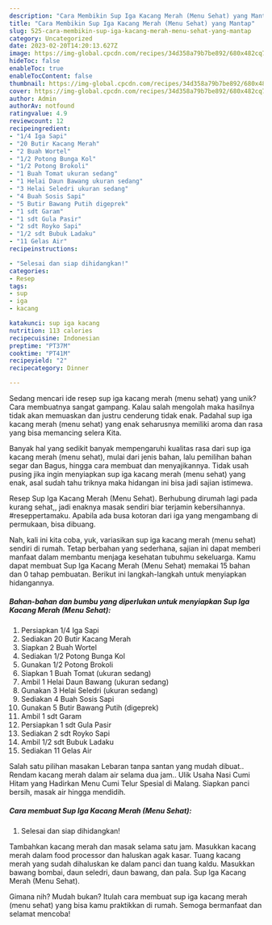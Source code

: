 ```yaml
---
description: "Cara Membikin Sup Iga Kacang Merah (Menu Sehat) yang Mantap"
title: "Cara Membikin Sup Iga Kacang Merah (Menu Sehat) yang Mantap"
slug: 525-cara-membikin-sup-iga-kacang-merah-menu-sehat-yang-mantap
category: Uncategorized
date: 2023-02-20T14:20:13.627Z
image: https://img-global.cpcdn.com/recipes/34d358a79b7be892/680x482cq70/sup-iga-kacang-merah-menu-sehat-foto-resep-utama.jpg
hideToc: false
enableToc: true
enableTocContent: false
thumbnail: https://img-global.cpcdn.com/recipes/34d358a79b7be892/680x482cq70/sup-iga-kacang-merah-menu-sehat-foto-resep-utama.jpg
cover: https://img-global.cpcdn.com/recipes/34d358a79b7be892/680x482cq70/sup-iga-kacang-merah-menu-sehat-foto-resep-utama.jpg
author: Admin
authorAv: notfound
ratingvalue: 4.9
reviewcount: 12
recipeingredient:
- "1/4 Iga Sapi"
- "20 Butir Kacang Merah"
- "2 Buah Wortel"
- "1/2 Potong Bunga Kol"
- "1/2 Potong Brokoli"
- "1 Buah Tomat ukuran sedang"
- "1 Helai Daun Bawang ukuran sedang"
- "3 Helai Seledri ukuran sedang"
- "4 Buah Sosis Sapi"
- "5 Butir Bawang Putih digeprek"
- "1 sdt Garam"
- "1 sdt Gula Pasir"
- "2 sdt Royko Sapi"
- "1/2 sdt Bubuk Ladaku"
- "11 Gelas Air"
recipeinstructions:

- "Selesai dan siap dihidangkan!"
categories:
- Resep
tags:
- sup
- iga
- kacang

katakunci: sup iga kacang 
nutrition: 113 calories
recipecuisine: Indonesian
preptime: "PT37M"
cooktime: "PT41M"
recipeyield: "2"
recipecategory: Dinner

---
```





Sedang mencari ide resep sup iga kacang merah (menu sehat) yang unik? Cara membuatnya sangat gampang. Kalau salah mengolah maka hasilnya tidak akan memuaskan dan justru cenderung tidak enak. Padahal sup iga kacang merah (menu sehat) yang enak seharusnya memiliki aroma dan rasa yang bisa memancing selera Kita.





Banyak hal yang sedikit banyak mempengaruhi kualitas rasa dari sup iga kacang merah (menu sehat), mulai dari jenis bahan, lalu pemilihan bahan segar dan Bagus, hingga cara membuat dan menyajikannya. Tidak usah pusing jika ingin menyiapkan sup iga kacang merah (menu sehat) yang enak,      asal sudah tahu triknya maka hidangan ini bisa jadi sajian istimewa.














Resep Sup Iga Kacang Merah (Menu Sehat). Berhubung dirumah lagi pada kurang sehat,, jadi enaknya masak sendiri biar terjamin kebersihannya. #reseppertamaku. Apabila ada busa kotoran dari iga yang mengambang di permukaan, bisa dibuang.






Nah, kali ini kita coba, yuk, variasikan sup iga kacang merah (menu sehat) sendiri di rumah. Tetap berbahan yang sederhana, sajian ini dapat memberi manfaat dalam membantu menjaga kesehatan tubuhmu sekeluarga. Kamu dapat membuat Sup Iga Kacang Merah (Menu Sehat) memakai 15 bahan dan 0 tahap pembuatan. Berikut ini langkah-langkah untuk menyiapkan hidangannya.

<!--inarticleads1-->

##### Bahan-bahan dan bumbu yang diperlukan untuk menyiapkan Sup Iga Kacang Merah (Menu Sehat):

1. Persiapkan 1/4 Iga Sapi
1. Sediakan 20 Butir Kacang Merah
1. Siapkan 2 Buah Wortel
1. Sediakan 1/2 Potong Bunga Kol
1. Gunakan 1/2 Potong Brokoli
1. Siapkan 1 Buah Tomat (ukuran sedang)
1. Ambil 1 Helai Daun Bawang (ukuran sedang)
1. Gunakan 3 Helai Seledri (ukuran sedang)
1. Sediakan 4 Buah Sosis Sapi
1. Gunakan 5 Butir Bawang Putih (digeprek)
1. Ambil 1 sdt Garam
1. Persiapkan 1 sdt Gula Pasir
1. Sediakan 2 sdt Royko Sapi
1. Ambil 1/2 sdt Bubuk Ladaku
1. Sediakan 11 Gelas Air


Salah satu pilihan masakan Lebaran tanpa santan yang mudah dibuat.. Rendam kacang merah dalam air selama dua jam.. Ulik Usaha Nasi Cumi Hitam yang Hadirkan Menu Cumi Telur Spesial di Malang. Siapkan panci bersih, masak air hingga mendidih. 

<!--inarticleads2-->

##### Cara membuat Sup Iga Kacang Merah (Menu Sehat):


1. Selesai dan siap dihidangkan!

Tambahkan kacang merah dan masak selama satu jam. Masukkan kacang merah dalam food processor dan haluskan agak kasar. Tuang kacang merah yang sudah dihaluskan ke dalam panci dan tuang kaldu. Masukkan bawang bombai, daun seledri, daun bawang, dan pala. Sup Iga Kacang Merah (Menu Sehat). 

Gimana nih? Mudah bukan? Itulah cara membuat sup iga kacang merah (menu sehat) yang bisa kamu praktikkan di rumah. Semoga bermanfaat dan selamat mencoba!
